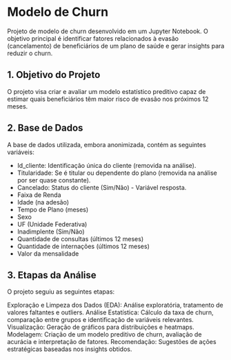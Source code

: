 # Modelo de Churn
Projeto de modelo de churn desenvolvido em um Jupyter Notebook. 
O objetivo principal é identificar fatores relacionados à evasão (cancelamento) de beneficiários de um plano de saúde e gerar insights para reduzir o churn.

## 1. Objetivo do Projeto
O projeto visa criar e avaliar um modelo estatístico preditivo capaz de estimar quais beneficiários têm maior risco de evasão nos próximos 12 meses.

## 2. Base de Dados
A base de dados utilizada, embora anonimizada, contém as seguintes variáveis:

* Id_cliente: Identificação única do cliente (removida na análise).
* Titularidade: Se é titular ou dependente do plano (removida na análise por ser quase constante).
* Cancelado: Status do cliente (Sim/Não) - Variável resposta.
* Faixa de Renda
* Idade (na adesão)
* Tempo de Plano (meses)
* Sexo
* UF (Unidade Federativa)
* Inadimplente (Sim/Não)
* Quantidade de consultas (últimos 12 meses)
* Quantidade de internações (últimos 12 meses)
* Valor da mensalidade

## 3. Etapas da Análise
O projeto seguiu as seguintes etapas:

Exploração e Limpeza dos Dados (EDA): Análise exploratória, tratamento de valores faltantes e outliers.
Análise Estatística: Cálculo da taxa de churn, comparação entre grupos e identificação de variáveis relevantes.
Visualização: Geração de gráficos para distribuições e heatmaps.
Modelagem: Criação de um modelo preditivo de churn, avaliação de acurácia e interpretação de fatores.
Recomendação: Sugestões de ações estratégicas baseadas nos insights obtidos.
